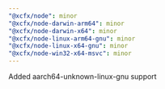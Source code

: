 ```yaml
---
"@xcfx/node": minor
"@xcfx/node-darwin-arm64": minor
"@xcfx/node-darwin-x64": minor
"@xcfx/node-linux-arm64-gnu": minor
"@xcfx/node-linux-x64-gnu": minor
"@xcfx/node-win32-x64-msvc": minor
---
```


Added aarch64-unknown-linux-gnu support
